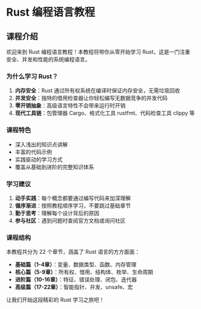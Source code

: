 # Rust 编程语言教程

## 课程介绍

欢迎来到 Rust 编程语言教程！本教程将带你从零开始学习 Rust，这是一门注重安全、并发和性能的系统编程语言。

### 为什么学习 Rust？

1. **内存安全**：Rust 通过所有权系统在编译时保证内存安全，无需垃圾回收
2. **并发安全**：独特的借用检查器让你轻松编写无数据竞争的并发代码
3. **零开销抽象**：高级语言特性不会带来运行时开销
4. **现代工具链**：包管理器 Cargo、格式化工具 rustfmt、代码检查工具 clippy 等

### 课程特色

- 深入浅出的知识点讲解
- 丰富的代码示例
- 实践驱动的学习方式
- 覆盖从基础到进阶的完整知识体系

### 学习建议

1. **动手实践**：每个概念都要通过编写代码来加深理解
2. **循序渐进**：按照教程顺序学习，不要跳过基础章节
3. **勤于思考**：理解每个设计背后的原因
4. **参与社区**：遇到问题时查阅官方文档或询问社区

### 课程结构

本教程共分为 22 个章节，涵盖了 Rust 语言的方方面面：

- **基础篇（1-4章）**：变量、数据类型、函数、内存管理
- **核心篇（5-9章）**：所有权、借用、结构体、枚举、生命周期
- **进阶篇（10-16章）**：特征、错误处理、闭包、迭代器
- **高级篇（17-22章）**：智能指针、并发、unsafe、宏

让我们开始这段精彩的 Rust 学习之旅吧！ 